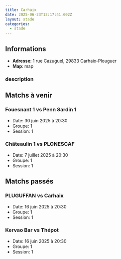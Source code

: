 ```yaml
---
title: Carhaix
date: 2025-06-23T12:17:41.602Z
layout: stade
categories:
  - stade
---
```




## Informations
- **Adresse**: 1 rue Cazuguel, 29833 Carhaix-Plouguer
- **Map**: map
### description 
## Matchs à venir

### Fouesnant 1 vs Penn Sardin 1
- Date: 30 juin 2025 à 20:30
- Groupe: 1
- Session: 1


### Châteaulin 1 vs PLONESCAF
- Date: 7 juillet 2025 à 20:30
- Groupe: 1
- Session: 1


## Matchs passés

### PLUGUFFAN vs Carhaix
- Date: 16 juin 2025 à 20:30
- Groupe: 1
- Session: 1


### Kervao Bar vs Thépot
- Date: 16 juin 2025 à 20:30
- Groupe: 1
- Session: 1

